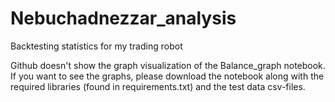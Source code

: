 # Nebuchadnezzar_analysis
Backtesting statistics for my trading robot

Github doesn't show the graph visualization of the Balance_graph notebook. If you want to see the graphs, please download the notebook along with the required libraries (found in requirements.txt) and the test data csv-files.
